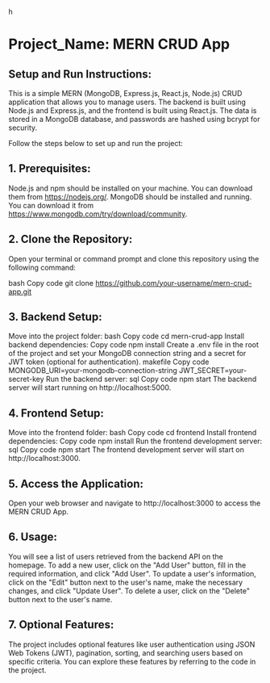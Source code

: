 
h
<h1>Project_Name: MERN CRUD App</h1>

<h2>Setup and Run Instructions:</h2>

This is a simple MERN (MongoDB, Express.js, React.js, Node.js) CRUD application that allows you to manage users. The backend is built using Node.js and Express.js, and the frontend is built using React.js. The data is stored in a MongoDB database, and passwords are hashed using bcrypt for security.

Follow the steps below to set up and run the project:

<h2>1. Prerequisites:</h2>

Node.js and npm should be installed on your machine. You can download them from https://nodejs.org/.
MongoDB should be installed and running. You can download it from https://www.mongodb.com/try/download/community.
<h2>2. Clone the Repository:</h2>
Open your terminal or command prompt and clone this repository using the following command:

bash
Copy code
git clone https://github.com/your-username/mern-crud-app.git
<h2>3. Backend Setup:</h2>

Move into the project folder:
bash
Copy code
cd mern-crud-app
Install backend dependencies:
Copy code
npm install
Create a .env file in the root of the project and set your MongoDB connection string and a secret for JWT token (optional for authentication).
makefile
Copy code
MONGODB_URI=your-mongodb-connection-string
JWT_SECRET=your-secret-key
Run the backend server:
sql
Copy code
npm start
The backend server will start running on http://localhost:5000.

<h2>4. Frontend Setup:</h2>

Move into the frontend folder:
bash
Copy code
cd frontend
Install frontend dependencies:
Copy code
npm install
Run the frontend development server:
sql
Copy code
npm start
The frontend development server will start on http://localhost:3000.

<h2>5. Access the Application:</h2>
Open your web browser and navigate to http://localhost:3000 to access the MERN CRUD App.

<h2>6. Usage:</h2>

You will see a list of users retrieved from the backend API on the homepage.
To add a new user, click on the "Add User" button, fill in the required information, and click "Add User".
To update a user's information, click on the "Edit" button next to the user's name, make the necessary changes, and click "Update User".
To delete a user, click on the "Delete" button next to the user's name.
<h2>7. Optional Features:</h2>

The project includes optional features like user authentication using JSON Web Tokens (JWT), pagination, sorting, and searching users based on specific criteria. You can explore these features by referring to the code in the project.
